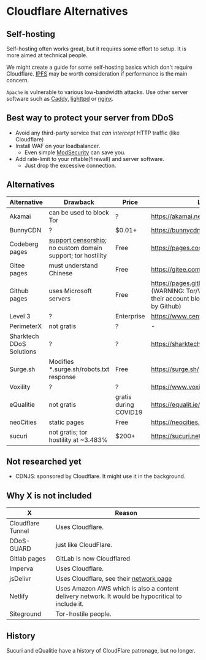 # Cloudflare Alternatives


## Self-hosting
Self-hosting often works great, but it requires some effort to setup.
It is more aimed at technical people.

We might create a guide for some self-hosting basics which don't require Cloudflare.
[IPFS](https://ipfs.io/) may be worth consideration if performance is the main concern.

`Apache` is vulnerable to various low-bandwidth attacks. Use other server software such as [Caddy](https://caddyserver.com/), [lighttpd](https://www.lighttpd.net/) or [nginx](https://nginx.org/).


## Best way to protect your server from DDoS
- Avoid any third-party service that _can intercept_ HTTP traffic (like Cloudflare)
- Install WAF on your loadbalancer.
  - Even simple [ModSecurity](https://www.modsecurity.org/) can save you.
- Add rate-limit to your nftable(firewall) and server software.
  - Just drop the excessive connection.


## Alternatives
| Alternative       | Drawback                          | Price | Link |
| ----------------- | --------------------------------- | ------ | ---- |
| Akamai | can be used to block Tor | ? | https://akamai.net/ |
| BunnyCDN | ? | $0.01+ | https://bunnycdn.com/ |
| Codeberg pages    | [support censorship](../HISTORY.md); no custom domain support; tor hostility | Free | https://pages.codeberg.org/ |
| Gitee pages | must understand Chinese | Free | https://gitee.com/help/articles/4136 |
| Github pages      | uses Microsoft servers            | Free | https://pages.github.com/ (WARNING: Tor/VPN users will get their account blocked automatically by Github) |
| Level 3 | ? | Enterprise | https://www.centurylink.com/ |
| PerimeterX        | not gratis                        | ? | - |
| Sharktech DDoS Solutions | ? | ? | https://sharktech.net/ |
| Surge.sh      | Modifies *.surge.sh/robots.txt response           | Free | https://surge.sh/ |
| Voxility | ? | ? | https://www.voxility.com/ |
| eQualitie | not gratis | gratis during COVID19 | https://equalit.ie/ |
| neoCities | static pages | Free | https://neocities.org/ |
| sucuri | not gratis; tor hostility at ~3.483% | $200+ | https://sucuri.net/|


## Not researched yet
- CDNJS: sponsored by Cloudflare. It might use it in the background.


## Why X is not included
| X       | Reason |
| ------- | ------ |
| Cloudflare Tunnel | Uses Cloudflare. |
| DDoS-GUARD | just like CloudFlare. |
| Gitlab pages      | GitLab is now Cloudflared |
| Imperva | Uses Cloudflare. |
| jsDelivr | Uses Cloudflare, see their [network page](https://www.jsdelivr.com/network) |
| Netlify | Uses Amazon AWS which is also a content delivery network. It would be hypocritical to include it. |
| Siteground | Tor-hostile people. |


## History
Sucuri and eQualitie have a history of CloudFlare patronage, but no longer.

